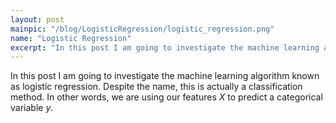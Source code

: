 ```yaml
---
layout: post
mainpic: "/blog/LogisticRegression/logistic_regression.png"
name: "Logistic Regression"
excerpt: "In this post I am going to investigate the machine learning algorithm known as logistic regression. Despite the name, this is actually a classification method, not regression"
---
```

In this post I am going to investigate the machine learning algorithm known as logistic regression. Despite the name, this is actually a classification method. In other words, we are using our features $X$ to predict a categorical variable $y$.
